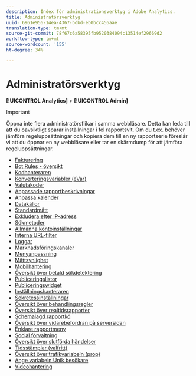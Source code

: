 ```yaml
---
description: Index för administrationsverktyg i Adobe Analytics.
title: Administratörsverktyg
uuid: 6961e956-14ea-4367-bdbd-eb0bcc456aae
translation-type: tm+mt
source-git-commit: 78f67c6a58395fb9520384094c13514ef29669d2
workflow-type: tm+mt
source-wordcount: '155'
ht-degree: 34%

---
```



# Administratörsverktyg

**[!UICONTROL Analytics]** > **[!UICONTROL Admin]**

>[!IMPORTANT]
>
>Öppna inte flera administratörsflikar i samma webbläsare. Detta kan leda till att du oavsiktligt sparar inställningar i fel rapportsvit. Om du t.ex. behöver jämföra regeluppsättningar och kopiera dem till en ny rapportserie föreslår vi att du öppnar en ny webbläsare eller tar en skärmdump för att jämföra regeluppsättningar.

+ [Fakturering](billing-admin.md)
+ [Bot Rules - översikt](bot-removal/bot-rules.md)
+ [Kodhanteraren](code-manager-admin.md)
+ [Konverteringsvariabler (eVar)](conversion-var-admin/conversion-var-admin.md)
+ [Valutakoder](currency.md)
+ [Anpassade rapportbeskrivningar](custom-desc-admin.md)
+ [Anpassa kalender](custom-calendar.md)
+ [Datakällor](data-sources.md)
+ [Standardmått](default-metrics.md)
+ [Exkludera efter IP-adress](exclude-ip.md)
+ [Sökmetoder](finding-methods.md)
+ [Allmänna kontoinställningar](general-acct-settings-admin.md)
+ [Interna URL-filter](internal-url-filter-admin.md)
+ [Loggar](logs.md)
+ [Marknadsföringskanaler](marketing-channels-admin.md)
+ [Menyanpassning](customize-menus.md)
+ [Måttsynlighet](metric-visibility.md)
+ [Mobilhantering](mobile-management.md)
+ [Översikt över betald sökdetektering](paid-search-detection/paid-search-detection.md)
+ [Publiceringslistor](publishing-list.md)
+ [Publiceringswidget](publishing-widgets-admin.md)
+ [Inställningshanteraren](preferences-manager.md)
+ [Sekretessinställningar](privacy-settings.md)
+ [Översikt över behandlingsregler](c-processing-rules/processing-rules.md)
+ [Översikt över realtidsrapporter](realtime/realtime.md)
+ [Schemalagd rapportkö](scheduled-reports-admin.md)
+ [Översikt över vidarebefordran på serversidan](c-server-side-forwarding/ssf.md)
+ [Enklare rapportmeny](t-simplified-menu.md)
+ [Social förvaltning](social-management.md)
+ [Översikt över slutförda händelser](c-success-events/success-event.md)
+ [Tidsstämplar (valfritt)](timestamp-optional.md)
+ [Översikt över trafikvariabeln (prop)](c-traffic-variables/traffic-var.md)
+ [Ange variabeln Unik besökare](unique-visitor-variable-admin/t-unique-visitor-variable.md)
+ [Videohantering](video-management.md)
